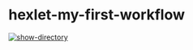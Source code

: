 # hexlet-my-first-workflow
[![show-directory](https://github.com/Smolyakov-Andrei/hexlet-my-first-workflow/actions/workflows/show-directory.yml/badge.svg)](https://github.com/Smolyakov-Andrei/hexlet-my-first-workflow/actions/workflows/show-directory.yml)
